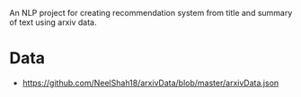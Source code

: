An NLP project for creating recommendation system from title and summary of text using arxiv data.

# Data

- https://github.com/NeelShah18/arxivData/blob/master/arxivData.json
